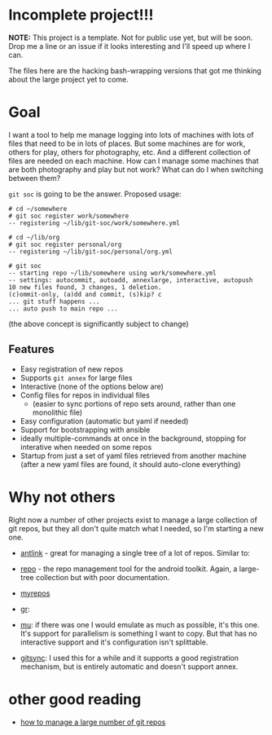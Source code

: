 # Incomplete project!!!

**NOTE:** This project is a template.  Not for public use yet, but will be
soon.  Drop me a line or an issue if it looks interesting and I'll
speed up where I can.

The files here are the hacking bash-wrapping versions that got me
thinking about the large project yet to come.

# Goal

I want a tool to help me manage logging into lots of machines with
lots of files that need to be in lots of places.  But some machines
are for work, others for play, others for photography, etc.  And a
different collection of files are needed on each machine.  How can I
manage some machines that are both photography and play but not work?
What can do I when switching between them?

`git soc` is going to be the answer.  Proposed usage:

    # cd ~/somewhere
	# git soc register work/somewhere
    -- registering ~/lib/git-soc/work/somewhere.yml
    
    # cd ~/lib/org
	# git soc register personal/org
    -- registering ~/lib/git-soc/personal/org.yml
    
    # git soc
    -- starting repo ~/lib/somewhere using work/somewhere.yml
    -- settings: autocommit, autoadd, annexlarge, interactive, autopush
    10 new files found, 3 changes, 1 deletion.
    (c)ommit-only, (a)dd and commit, (s)kip? c
	... git stuff happens ...
    ... auto push to main repo ...

(the above concept is significantly subject to change)

## Features

* Easy registration of new repos
* Supports `git annex` for large files
* Interactive (none of the options below are)
* Config files for repos in individual files
  * (easier to sync portions of repo sets around, rather than one
  monolithic file)
* Easy configuration (automatic but yaml if needed)
* Support for bootstrapping with ansible
* ideally multiple-commands at once in the background, stopping for
  interative when needed on some repos
* Startup from just a set of yaml files retrieved from another machine 
  (after a new yaml files are found, it should auto-clone everything)

# Why not others

Right now a number of other projects exist to manage a large
collection of git repos, but they all don't quite match what I needed,
so I'm starting a new one.

* [antlink](https://ant.isi.edu/software/antlink/) - great for
managing a single tree of a lot of repos.  Similar to:

* [repo](https://source.android.com/source/using-repo.html) - the repo
  management tool for the android toolkit.  Again, a large-tree
  collection but with poor documentation.

* [myrepos](https://myrepos.branchable.com/)

* [gr](https://github.com/mixu/gr):

* [mu](https://fabioz.github.io/mu-repo/): if there was one I would
  emulate as much as possible, it's this one.  It's support for
  parallelism is something I want to copy.  But that has no interactive
  support and it's configuration isn't splittable.

* [gitsync](https://github.com/simonthum/git-sync): I used this for a
  while and it supports a good registration mechanism, but is entirely
  automatic and doesn't support annex.

# other good reading

* [how to manage a large number of git repos](https://www.quora.com/Is-there-an-easy-way-to-manage-a-lot-of-git-repositories)
